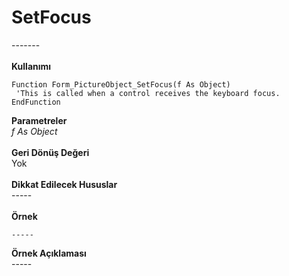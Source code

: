 # SetFocus

\-------\
\
**Kullanımı**

```
Function Form_PictureObject_SetFocus(f As Object)
 'This is called when a control receives the keyboard focus.
EndFunction
```

**Parametreler**\
_f As Object_\
\
**Geri Dönüş Değeri**\
Yok\
\
**Dikkat Edilecek Hususlar**\
\-----\
\
**Örnek**

```
-----
```

**Örnek Açıklaması**\
\-----
